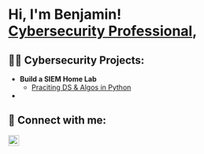 <h1>Hi, I'm Benjamin! <br/><a href="https://www.linkedin.com/in/benjamin-ebright/">Cybersecurity Professional</a>, 
<h2>👨‍💻 Cybersecurity Projects:</h2>

- <b>Build a SIEM Home Lab </b>
  - [Praciting DS & Algos in Python](https://github.com/joshmadakor1/Algorithms-Practice)
- 


<h2> 🤳 Connect with me:</h2>

[<img align="left" alt="Benjamin Ebright | LinkedIn" width="22px" src="https://cdn.jsdelivr.net/npm/simple-icons@v3/icons/linkedin.svg" />](https://www.linkedin.com/in/benjamin-ebright/)






<!--

-->
